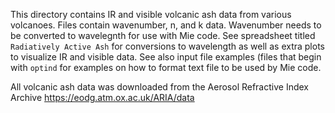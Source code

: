 This directory contains IR and visible volcanic ash data from various volcanoes. Files contain wavenumber, n, and k data. Wavenumber needs to be converted to wavelegnth for use with Mie code. See spreadsheet titled `Radiatively Active Ash` for conversions to wavelength as well as extra plots to visualize IR and visible data. See also input file examples (files that begin with `optind` for examples on how to format text file to be used by Mie code. 

All volcanic ash data was downloaded from the Aerosol Refractive Index Archive https://eodg.atm.ox.ac.uk/ARIA/data
